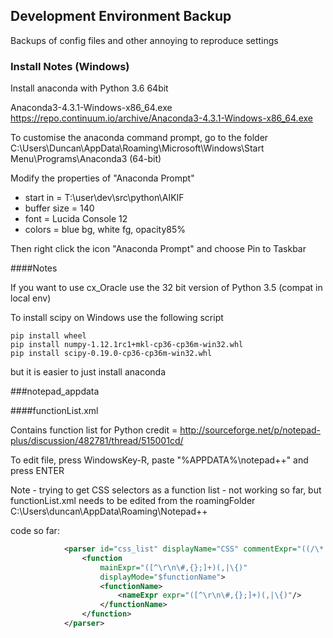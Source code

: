 ## Development Environment Backup
Backups of config files and other annoying to reproduce settings


### Install Notes (Windows)

Install anaconda with Python 3.6 64bit

Anaconda3-4.3.1-Windows-x86_64.exe
https://repo.continuum.io/archive/Anaconda3-4.3.1-Windows-x86_64.exe



To customise the anaconda command prompt, go to the folder
C:\Users\Duncan\AppData\Roaming\Microsoft\Windows\Start Menu\Programs\Anaconda3 (64-bit)

Modify the properties of "Anaconda Prompt"
- start in = T:\user\dev\src\python\AIKIF
- buffer size = 140
- font = Lucida Console 12
- colors = blue bg, white fg, opacity85%

Then right click the icon "Anaconda Prompt" and choose Pin to Taskbar



####Notes

If you want to use cx_Oracle use the 32 bit version of Python 3.5 (compat in local env)


To install scipy on Windows use the following script

~~~~
pip install wheel
pip install numpy-1.12.1rc1+mkl-cp36-cp36m-win32.whl
pip install scipy-0.19.0-cp36-cp36m-win32.whl
~~~~

but it is easier to just install anaconda 


###notepad_appdata

####functionList.xml

Contains function list for Python
credit = http://sourceforge.net/p/notepad-plus/discussion/482781/thread/515001cd/

To edit file, press WindowsKey-R, paste "%APPDATA%\notepad++\" and press ENTER

Note - trying to get CSS selectors as a function list - not working so far, but functionList.xml
needs to be edited from the roamingFolder C:\Users\duncan\AppData\Roaming\Notepad++

code so far:
```xml
			<parser id="css_list" displayName="CSS" commentExpr="((/\*.*?\*)/|(//.**$))">
				<function
				    mainExpr="([^\r\n\#,{};]+)(,|\{)"
					displayMode="$functionName">
					<functionName>
						<nameExpr expr="([^\r\n\#,{};]+)(,|\{)"/>
					</functionName>
				</function>
			</parser>
```
